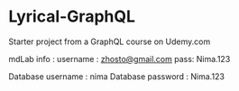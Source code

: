 # Lyrical-GraphQL
Starter project from a GraphQL course on Udemy.com

mdLab info :
username : zhosto@gmail.com
pass: Nima.123

Database username : nima
Database password : Nima.123